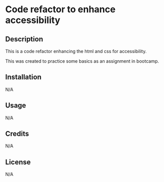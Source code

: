 # Code refactor to enhance accessibility

## Description

This is a code refactor enhancing the html and css for accessibility.

This was created to practice some basics as an assignment in bootcamp.

## Installation

N/A

## Usage

N/A

## Credits

N/A

## License

N/A
